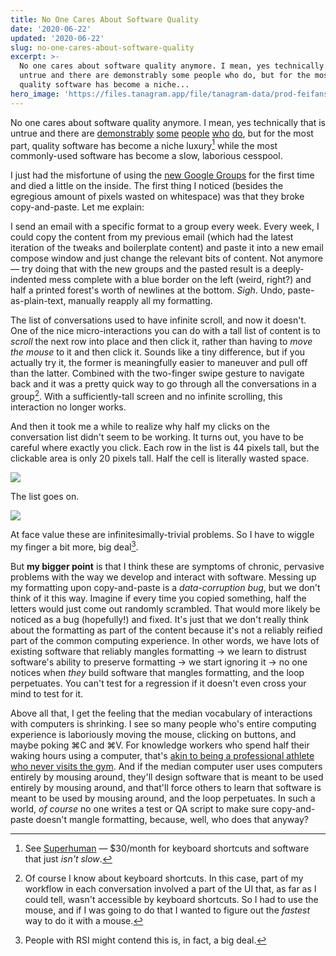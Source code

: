 ```yaml
---
title: No One Cares About Software Quality
date: '2020-06-22'
updated: '2020-06-22'
slug: no-one-cares-about-software-quality
excerpt: >-
  No one cares about software quality anymore. I mean, yes technically that is
  untrue and there are demonstrably some people who do, but for the most part,
  quality software has become a niche...
hero_image: 'https://files.tanagram.app/file/tanagram-data/prod-feifans-blog/software-quality.jpg'
---
```



No one cares about software quality anymore. I mean, yes technically that is untrue and there are [demonstrably](https://inessential.com/2020/05/18/why_netnewswire_is_fast) [some](https://sigpipe.macromates.com/2020/macos-catalina-slow-by-design/) [people](https://craigmod.com/essays/software_slump/) [who](https://tonsky.me/blog/syncthing/) [do](http://thume.ca/2020/05/17/pipes-kill-productivity/), but for the most part, quality software has become a niche luxury[^3] while the most commonly-used software has become a slow, laborious cesspool.

I just had the misfortune of using the [new Google Groups](https://gsuiteupdates.googleblog.com/2020/03/new-google-groups-beta.html) for the first time and died a little on the inside. The first thing I noticed (besides the egregious amount of pixels wasted on whitespace) was that they broke copy-and-paste. Let me explain:

I send an email with a specific format to a group every week. Every week, I could copy the content from my previous email (which had the latest iteration of the tweaks and boilerplate content) and paste it into a new email compose window and just change the relevant bits of content. Not anymore — try doing that with the new groups and the pasted result is a deeply-indented mess complete with a blue border on the left (weird, right?) and half a printed forest's worth of newlines at the bottom. _Sigh_. Undo, paste-as-plain-text, manually reapply all my formatting. 

The list of conversations used to have infinite scroll, and now it doesn't. One of the nice micro-interactions you can do with a tall list of content is to _scroll_ the next row into place and then click it, rather than having to _move the mouse_ to it and then click it. Sounds like a tiny difference, but if you actually try it, the former is meaningfully easier to maneuver and pull off than the latter. Combined with the two-finger swipe gesture to navigate back and it was a pretty quick way to go through all the conversations in a group[^1]. With a sufficiently-tall screen and no infinite scrolling, this interaction no longer works.

And then it took me a while to realize why half my clicks on the conversation list didn't seem to be working. It turns out, you have to be careful where exactly you click. Each row in the list is 44 pixels tall, but the clickable area is only 20 pixels tall. Half the cell is literally wasted space.

![](https://files.tanagram.app/file/tanagram-data/prod-feifans-blog/software-quality-1.jpg)

The list goes on.

![](https://files.tanagram.app/file/tanagram-data/prod-feifans-blog/software-quality-2.png)

At face value these are infinitesimally-trivial problems. So I have to wiggle my finger a bit more, big deal[^2]. 

But **my bigger point** is that I think these are symptoms of chronic, pervasive problems with the way we develop and interact with software. Messing up my formatting upon copy-and-paste is a _data-corruption bug_, but we don't think of it this way. Imagine if every time you copied something, half the letters would just come out randomly scrambled. That would more likely be noticed as a bug (hopefully!) and fixed. It's just that we don't really think about the formatting as part of the content because it's not a reliably reified part of the common computing experience. In other words, we have lots of existing software that reliably mangles formatting → we learn to distrust software's ability to preserve formatting → we start ignoring it → no one notices when _they_ build software that mangles formatting, and the loop perpetuates. You can't test for a regression if it doesn't even cross your mind to test for it.

Above all that, I get the feeling that the median vocabulary of interactions with computers is shrinking. I see so many people who's entire computing experience is laboriously moving the mouse, clicking on buttons, and maybe poking ⌘C and ⌘V. For knowledge workers who spend half their waking hours using a computer, that's [akin to being a professional athlete who never visits the gym](https://notes.andymatuschak.org/z4qhD8UwNAmJDdJUC36BUGp5PEUfgfzZXvkhB). And if the median computer user uses computers entirely by mousing around, they'll design software that is meant to be used entirely by mousing around, and that'll force others to learn that software is meant to be used by mousing around, and the loop perpetuates. In such a world, _of course_ no one writes a test or QA script to make sure copy-and-paste doesn't mangle formatting, because, well, who does that anyway?

[^3]: See [Superhuman](https://superhuman.com) — $30/month for keyboard shortcuts and software that just _isn't slow_.
[^1]: Of course I know about keyboard shortcuts. In this case, part of my workflow in each conversation involved a part of the UI that, as far as I could tell, wasn't accessible by keyboard shortcuts. So I had to use the mouse, and if I was going to do that I wanted to figure out the _fastest_ way to do it with a mouse.
[^2]: People with RSI might contend this is, in fact, a big deal.